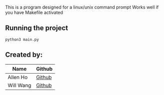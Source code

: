 This is a program designed for a linux/unix command prompt
Works well if you have Makefile activated

## Running the project
```
python3 main.py
```

## Created by:
| Name | Github |
| ----| -----|
| Allen Ho | [Github](https://github.com/allenh9999) |
| Will Wang | [Github](https://github.com/willix-w) |


